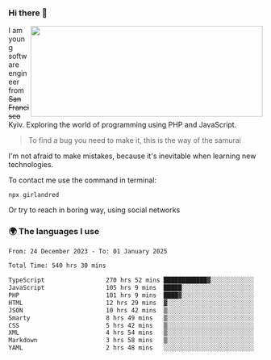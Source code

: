 ### Hi there 👋  

<img align='right' src="https://github-readme-stats.vercel.app/api?username=girlandred&count_private=true&show_icons=true&include_all_commits=true&hide_rank=true&hide_title=true&theme=buefy&card_width=300" width=460 height=180>


I am young software engineer from ~~San Francisco~~ Kyiv. Exploring the world of programming using PHP and JavaScript.


> To find a bug you need to make it, this is the way of the samurai



I'm not afraid to make mistakes, because it's inevitable when learning new technologies.

To contact me use the command in terminal:

```
npx girlandred
```

Or try to reach in boring way, using social networks


### 🌍 The languages I use

<!--START_SECTION:waka-->

```txt
From: 24 December 2023 - To: 01 January 2025

Total Time: 540 hrs 30 mins

TypeScript                 270 hrs 52 mins ████████████▓░░░░░░░░░░░░   50.11 %
JavaScript                 105 hrs 9 mins  █████░░░░░░░░░░░░░░░░░░░░   19.45 %
PHP                        101 hrs 9 mins  ████▓░░░░░░░░░░░░░░░░░░░░   18.71 %
HTML                       12 hrs 29 mins  ▓░░░░░░░░░░░░░░░░░░░░░░░░   02.31 %
JSON                       10 hrs 42 mins  ▒░░░░░░░░░░░░░░░░░░░░░░░░   01.98 %
Smarty                     8 hrs 49 mins   ▒░░░░░░░░░░░░░░░░░░░░░░░░   01.63 %
CSS                        5 hrs 42 mins   ▒░░░░░░░░░░░░░░░░░░░░░░░░   01.06 %
XML                        4 hrs 54 mins   ▒░░░░░░░░░░░░░░░░░░░░░░░░   00.91 %
Markdown                   3 hrs 58 mins   ▒░░░░░░░░░░░░░░░░░░░░░░░░   00.74 %
YAML                       2 hrs 48 mins   ░░░░░░░░░░░░░░░░░░░░░░░░░   00.52 %
```

<!--END_SECTION:waka-->
